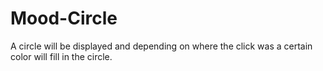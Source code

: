 # Mood-Circle

A circle will be displayed and depending on where the click was a certain color will fill in the circle.
